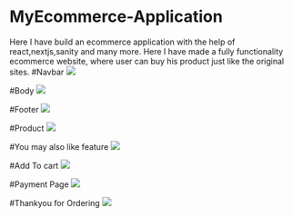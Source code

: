 # MyEcommerce-Application
Here I have build an ecommerce application with the help of react,nextjs,sanity and many more. Here I have made a fully functionality ecommerce website, where user can buy his product just like the original sites.
#Navbar
<img src="https://i.ibb.co/f0cqHJx/Screenshot-19.png"/>

#Body
<img src="https://i.ibb.co/XjsFR2H/Screenshot-20.png"/>

#Footer
<img src="https://i.ibb.co/NNs91fK/Screenshot-21.png"/>

#Product 
<img src="https://i.ibb.co/GWhMWbv/Screenshot-22.png"/>

#You may also like feature
<img src="https://i.ibb.co/y5VM26w/Screenshot-24.png"/>

#Add To cart 
<img src="https://i.ibb.co/4dhQ2Ly/Screenshot-25.png"/>

#Payment Page
<img src="https://i.ibb.co/mDZWwVz/Screenshot-26.png"/>

#Thankyou for Ordering
<img src="https://i.ibb.co/DR5DfHs/Screenshot-27.png"/>






















<!-- This is a [Next.js](https://nextjs.org/) project bootstrapped with [`create-next-app`](https://github.com/vercel/next.js/tree/canary/packages/create-next-app).

## Getting Started

First, run the development server:

```bash
npm run dev
# or
yarn dev
```

Open [http://localhost:3000](http://localhost:3000) with your browser to see the result.

You can start editing the page by modifying `pages/index.js`. The page auto-updates as you edit the file.

[API routes](https://nextjs.org/docs/api-routes/introduction) can be accessed on [http://localhost:3000/api/hello](http://localhost:3000/api/hello). This endpoint can be edited in `pages/api/hello.js`.

The `pages/api` directory is mapped to `/api/*`. Files in this directory are treated as [API routes](https://nextjs.org/docs/api-routes/introduction) instead of React pages.

## Learn More

To learn more about Next.js, take a look at the following resources:

- [Next.js Documentation](https://nextjs.org/docs) - learn about Next.js features and API.
- [Learn Next.js](https://nextjs.org/learn) - an interactive Next.js tutorial.

You can check out [the Next.js GitHub repository](https://github.com/vercel/next.js/) - your feedback and contributions are welcome!

## Deploy on Vercel

The easiest way to deploy your Next.js app is to use the [Vercel Platform](https://vercel.com/new?utm_medium=default-template&filter=next.js&utm_source=create-next-app&utm_campaign=create-next-app-readme) from the creators of Next.js.

Check out our [Next.js deployment documentation](https://nextjs.org/docs/deployment) for more details.
 -->
